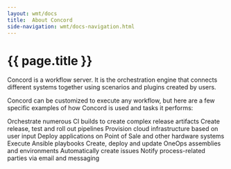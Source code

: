 ```yaml
---
layout: wmt/docs
title:  About Concord
side-navigation: wmt/docs-navigation.html
---
```


# {{ page.title }}

Concord is a workflow server. It is the orchestration engine that connects different systems together using scenarios and plugins created by users.

Concord can be customized to execute any workflow, but here are a few specific examples of how Concord is used and tasks it performs:

Orchestrate numerous CI builds to create complex release artifacts
Create release, test and roll out pipelines
Provision cloud infrastructure based on user input
Deploy applications on Point of Sale and other hardware systems
Execute Ansible playbooks
Create, deploy and update OneOps assemblies and environments
Automatically create issues
Notify process-related parties via email and messaging
